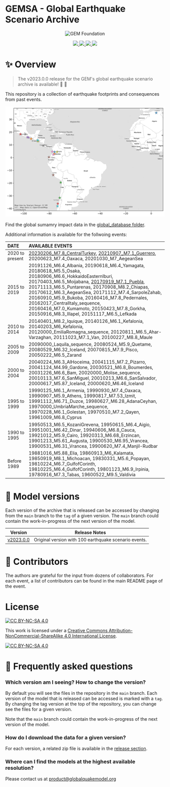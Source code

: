 # GEMSA - Global Earthquake Scenario Archive

<div align='center'>

<p align="center">
<img src="https://upload.wikimedia.org/wikipedia/commons/thumb/5/5b/Global_Earthquake_Model_Logo.png/440px-Global_Earthquake_Model_Logo.png" alt="GEM Foundation" width="300"/>
</p>

<a href='./earthquake_scenarios/'>
<img src='https://img.shields.io/badge/Earthquake_Scenarios-green?style=for-the-badge'>
</a>

<a href='./global_database/'>
<img src='https://img.shields.io/badge/Global_Database-gray?style=for-the-badge'>
</a>


<a href='./contribute/'>
<img src='https://img.shields.io/badge/Contribute-orange?style=for-the-badge'>
</a>


<a href='LICENSE.txt'>
<img src='https://img.shields.io/badge/LICENSE-blue?style=for-the-badge'>
</a>

</div>


# ✨ Overview

> The v2023.0.0 release for the GEM's global earthquake scenario archive is available! 🥳 🚀


This repository is a collection of earthquake footprints and consequences from past events.

<div align='left'>
<img src="./global_database/ECD_coverage.png" alt="GEM's ECD events" width="700"/>
</div>

Find the global sumamry impact data in the [global_database folder](./global_database).

Additional information is available for the follwoing events:


| DATE                    | AVAILABLE EVENTS	|
|:------------------------|:------------------|
| 2020 to present	        | [20230206_M7.8_CentralTurkey](./data/20230206_M7.8_CentralTurkey), [20210907_M7.1_Guerrero](./data/20210907_M7.1_Guerrero), 20200623_M7.4_Oaxaca, 20201030_M7_AegeanSea       |
| 2015 to 2019		        | 20191126_M6.4_Albania, 20190618_M6.4_Yamagata, 20180618_M5.5_Osaka, 20180906_M6.6_HokkaidoEasternIburi, 20170403_M6.5_Moijabana, [20170919_M7.1_Puebla](./data/20170919_M7.1_Puebla), 20171113_M6.5_Puntarenas, 20170908_M8.2_Chiapas, 20170612_M6.3_AegeanSea, 20171112_M7.4_SarpoleZahab, 20160910_M5.9_Bukoba, 20160416_M7.8_Pedernales, 20162017_CentralItaly_sequence, 20160416_M7.0_Kumamoto, 20150423_M7.8_Gorkha, 20150916_M8.3_Illapel, 20151117_M6.5_Lefkada    |
| 2010 to 2014		        | 20140401_M8.2_Iquique, 20140126_M6.1_Kefalonia, 20140203_M6_Kefalonia, 20120000_EmiliaRomagna_sequence, 20120811_M6.5_Ahar-Varzaghan, 20111023_M7.1_Van, 20100227_M8.8_Maule   |
| 2005 to 2009		        | 20090000_Laquila_sequence, 20080524_M5.9_Quetame, 20080529_M6.32_Iceland, 20070815_M7.9_Pisco, 20050222_M6.5_Zarand     |
| 2000 to 2004		        | 20040224_M6.3_AlHoceima, 20041115_M7.2_Pizarro, 20041124_M4.99_Gardone, 20030521_M6.8_Boumerdes, 20031226_M6.6_Bam, 20020000_Molise_sequence, 20010113_M7.6_SanMiguel, 20010213_M6.6_SanSalvador, 20000617_M5.87_Iceland, 20000620_M6.46_Iceland   |
| 1995 to 1999		        | 19990125_M6.1_Armenia, 19990930_M7.4_Oaxaca, 19990907_M5.9_Athens, 19990817_M7.53_Izmit, 19991112_M6.71_Duzce, 19980627_M6.28_AdanaCeyhan, 19970000_UmbriaMarche_sequence, 19970228_M6.1_Golestan, 19970510_M7.2_Qayen, 19961009_M6.8_Cyprus       |
| 1990 to 1995		        | 19950513_M6.5_KozaniGrevena, 19950615_M6.4_Aigio, 19951001_M6.42_Dinar, 19940606_M6.8_Cauca, 19921012_M5.9_Cairo, 19920313_M6.68_Erzincan, 19901213_M5.61_Augusta, 19900530_M6.95_Vrancea, 19900531_M6.31_Vrancea, 19900620_M7.4_Manjil-Rudbar   |
| Before 1989   			    | 19881016_M5.88_Elia, 19860913_M6_Kalamata, 19850919_M8.1_Michoacan, 19830331_M5.6_Popayan, 19810224_M6.7_GulfofCorinth, 19810225_M6.4_GulfofCorinth, 19801123_M6.9_Irpinia, 19780916_M7.3_Tabas, 19600522_M9.5_Valdivia    |



# 🚀 Model versions  

Each version of the archive that is released can be accessed by changing from the `main` branch to the `tag` of a given version.
The `main` branch could contain the work-in-progress of the next version of the model.

| Version   | Release Notes                                                            |
|-----------|--------------------------------------------------------------------------|
| [v2023.0.0](https://github.com/gem/ecd/tree/v2023.0.0) | Original version with 100 earthquake scenario events.|


# 🌟 Contributors 

The authors are grateful for the input from dozens of collaborators. For each event, a list of contributors can be found in the main README page of the event.

# License
[![CC BY-NC-SA 4.0][cc-by-nc-sa-shield]][cc-by-nc-sa]

This work is licensed under a
[Creative Commons Attribution-NonCommercial-ShareAlike 4.0 International License][cc-by-nc-sa].

[![CC BY-NC-SA 4.0][cc-by-nc-sa-image]][cc-by-nc-sa]

[cc-by-nc-sa]: http://creativecommons.org/licenses/by-nc-sa/4.0/
[cc-by-nc-sa-image]: https://licensebuttons.net/l/by-nc-sa/4.0/88x31.png
[cc-by-nc-sa-shield]: https://img.shields.io/badge/License-CC%20BY--NC--SA%204.0-lightgrey.svg


# 🤔 Frequently asked questions 

### Which version am I seeing? How to change the version?
By default you will see the files in the repository in the  `main` branch. Each version of the model that is released can be accessed is marked with a `tag`. By changing the tag version at the top of the repository, you can change see the files for a given version.

Note that the `main` branch could contain the work-in-progress of the next version of the model.

### How do I download the data for a given version?
For each version, a related zip file is available in the [release section](https://github.com/gem/global_exposure_model/releases).

### Where can I find the models at the highest available resolution?

Please contact us at product@globalquakemodel.org
